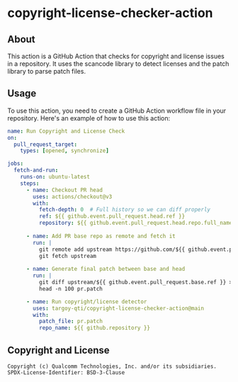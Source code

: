 # copyright-license-checker-action

## About

This action is a GitHub Action that checks for copyright and license issues in a repository. It uses the scancode library to detect licenses and the patch library to parse patch files.

## Usage

To use this action, you need to create a GitHub Action workflow file in your repository. Here's an example of how to use this action:

```yml
name: Run Copyright and License Check
on:
  pull_request_target:
    types: [opened, synchronize]

jobs:
  fetch-and-run:
    runs-on: ubuntu-latest
    steps:
      - name: Checkout PR head
        uses: actions/checkout@v3
        with:
          fetch-depth: 0  # Full history so we can diff properly
          ref: ${{ github.event.pull_request.head.ref }}
          repository: ${{ github.event.pull_request.head.repo.full_name }}
 
      - name: Add PR base repo as remote and fetch it
        run: |
          git remote add upstream https://github.com/${{ github.event.pull_request.base.repo.full_name }}.git
          git fetch upstream
 
      - name: Generate final patch between base and head
        run: |
          git diff upstream/${{ github.event.pull_request.base.ref }} > pr.patch
          head -n 100 pr.patch

      - name: Run copyright/license detector
        uses: targoy-qti/copyright-license-checker-action@main
        with:
          patch_file: pr.patch
          repo_name: ${{ github.repository }}

```

## Copyright and License

```text
Copyright (c) Qualcomm Technologies, Inc. and/or its subsidiaries.
SPDX-License-Identifier: BSD-3-Clause
```


